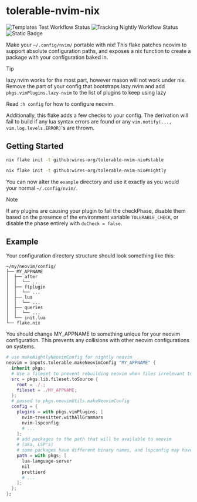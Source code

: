 # tolerable-nvim-nix

![Templates Test Workflow Status](https://img.shields.io/github/actions/workflow/status/wires-org/tolerable-nvim-nix/build.yml?style=for-the-badge&label=Templates) ![Tracking Nightly Workflow Status](https://img.shields.io/github/actions/workflow/status/wires-org/tolerable-nvim-nix/update-flake-lock.yml?style=for-the-badge&label=Tracking%20Nightly) ![Static Badge](https://img.shields.io/badge/nix-text?style=for-the-badge&logo=nixos&label=built%20with)

Make your `~/.config/nvim/` portable with nix! This flake patches neovim to support absolute configuration paths, and exposes a nix function to create a package with your configuration baked in.

> [!TIP]
> lazy.nvim works for the most part, however mason will not work under nix. Remove the part of your config that bootstraps lazy.nvim and add `pkgs.vimPlugins.lazy-nvim` to the list of plugins to keep using lazy

Read `:h config` for how to configure neovim.

Additionally, this flake adds a few checks to your config. The derivation will fail to build if any lua syntax errors are found or any `vim.notify(..., vim.log.levels.ERROR)`'s are thrown.

## Getting Started

```sh
nix flake init -t github:wires-org/tolerable-nvim-nix#stable

nix flake init -t github:wires-org/tolerable-nvim-nix#nightly
```

You can now alter the `example` directory and use it exactly as you would your normal `~/.config/nvim/`.

> [!NOTE]
> If any plugins are causing your plugin to fail the checkPhase, disable them based on the presence of the environment variable `TOLERABLE_CHECK`, or disable the phase entirely with `doCheck = false`.

## Example

Your configuration directory structure should look something like this:

```
~/my/neovim/config/
├── MY_APPNAME
│  ├── after
│  │  └── ...
│  ├── ftplugin
│  │  └── ...
│  ├── lua
│  │  └── ...
│  ├── queries
│  │  └── ...
│  └── init.lua
└── flake.nix
```

You should change MY_APPNAME to something unique for your neovim configuration. This prevents any collisions with other neovim configurations on systems.

```nix
# use makeNightlyNeovimConfig for nightly neovim
neovim = inputs.tolerable.makeNeovimConfig "MY_APPNAME" {
  inherit pkgs;
  # Use a fileset to prevent rebuilding neovim when files irrelevant to your configuration change.
  src = pkgs.lib.fileset.toSource {
    root = ./.;
    fileset = ./MY_APPNAME;
  };
  # passed to pkgs.neovimUtils.makeNeovimConfig
  config = {
    plugins = with pkgs.vimPlugins; [
      nvim-treesitter.withAllGrammars
      nvim-lspconfig
      # ...
    ];
    # add packages to the path that will be available to neovim
    # (aka, LSP's)
    # some packages have different binary names, and lspconfig may have to be adjusted
    path = with pkgs; [
      lua-language-server
      nil
      prettierd
      # ...
    ];
  };
};
```
